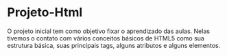 # Projeto-Html
O projeto inicial tem como objetivo fixar o aprendizado das aulas. Nelas tivemos o contato com vários conceitos básicos de HTML5 como sua estrutura básica, suas principais tags, alguns atributos e alguns elementos.
